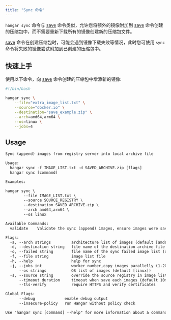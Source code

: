 ```yaml
---
title: "Sync 命令"
---
```


`hangar sync` 命令与 [save](/docs/v1.7/save/save) 命令类似，允许您将额外的镜像附加到 [save](/docs/v1.7/save/save) 命令创建的压缩包中，而不需要重新下载所有的镜像创建新的压缩包文件。

[save](/docs/v1.7/save/save) 命令在创建压缩包时，可能会遇到镜像下载失败等情况，此时您可使用 `sync` 命令将失败的镜像尝试附加到已创建的压缩包中。

## 快速上手

使用以下命令，向 [save](/docs/v1.7/save/save#快速上手) 命令创建的压缩包中增添新的镜像:

```bash
#!/bin/bash

hangar sync \
    --file="extra_image_list.txt" \
    --source="docker.io" \
    --destination="save_example.zip" \
    --arch=amd64,arm64 \
    --os=linux \
    --jobs=4
```

## Usage

```txt title="hangar sync --help"
Sync (append) images from registry server into local archive file

Usage:
  hangar sync -f IMAGE_LIST.txt -d SAVED_ARCHIVE.zip [flags]
  hangar sync [command]

Examples:

hangar sync \
        --file IMAGE_LIST.txt \
        --source SOURCE_REGISTRY \
        --destination SAVED_ARCHIVE.zip \
        --arch amd64,arm64 \
        --os linux

Available Commands:
  validate    Validate the sync (append) images, ensure images were saved into archive file

Flags:
  -a, --arch strings         architecture list of images (default [amd64,arm64])
  -d, --destination string   file name of the destination archive file
  -o, --failed string        file name of the sync failed image list (default "sync-failed.txt")
  -f, --file string          image list file
  -h, --help                 help for sync
  -j, --jobs int             worker number,copy images parallelly (1-20) (default 1)
      --os strings           OS list of images (default [linux])
  -s, --source string        override the source registry in image list
      --timeout duration     timeout when save each images (default 10m0s)
      --tls-verify           require HTTPS and verify certificates

Global Flags:
      --debug             enable debug output
      --insecure-policy   run Hangar without policy check

Use "hangar sync [command] --help" for more information about a command.
```
